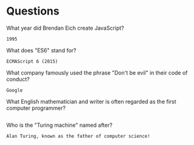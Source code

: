 # Questions

What year did Brendan Eich create JavaScript?

```
1995
```

What does "ES6" stand for?

```
ECMAScript 6 (2015)
```

What company famously used the phrase "Don't be evil" in their code of conduct?

```
Google
```

What English mathematician and writer is often regarded as the first computer programmer?

```

```

Who is the "Turing machine" named after?

```
Alan Turing, known as the father of computer science!

```
